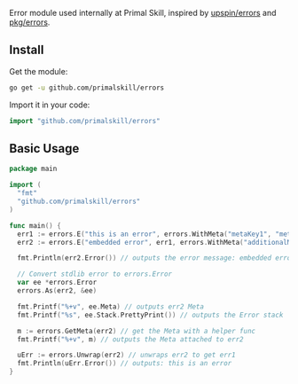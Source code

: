 Error module used internally at Primal Skill, inspired by [upspin/errors](https://pkg.go.dev/github.com/palager/upspin/errors) and [pkg/errors](https://pkg.go.dev/github.com/pkg/errors).


## Install

Get the module:

```bash
go get -u github.com/primalskill/errors
```

Import it in your code:

```go
import "github.com/primalskill/errors"
```

## Basic Usage

```go
package main

import (
  "fmt"
  "github.com/primalskill/errors"
)

func main() {
  err1 := errors.E("this is an error", errors.WithMeta("metaKey1", "meta value 1", "isAuth", true))
  err2 := errors.E("embedded error", err1, errors.WithMeta("additionalMeta", 246))

  fmt.Println(err2.Error()) // outputs the error message: embedded error

  // Convert stdlib error to errors.Error
  var ee *errors.Error
  errors.As(err2, &ee)

  fmt.Printf("%+v", ee.Meta) // outputs err2 Meta
  fmt.Printf("%s", ee.Stack.PrettyPrint()) // outputs the Error stack

  m := errors.GetMeta(err2) // get the Meta with a helper func
  fmt.Printf("%+v", m) // outputs the Meta attached to err2

  uErr := errors.Unwrap(err2) // unwraps err2 to get err1
  fmt.Println(uErr.Error()) // outputs: this is an error
}
```
